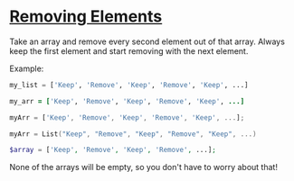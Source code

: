 # [Removing Elements](https://www.codewars.com/kata/5769b3802ae6f8e4890009d2)
Take an array and remove every second element out of that array. Always keep the first element and start removing with the next element.

Example:
```python
my_list = ['Keep', 'Remove', 'Keep', 'Remove', 'Keep', ...]
```
```ruby
my_arr = ['Keep', 'Remove', 'Keep', 'Remove', 'Keep', ...]
```
```javascript
myArr = ['Keep', 'Remove', 'Keep', 'Remove', 'Keep', ...];
```
```scala
myArr = List("Keep", "Remove", "Keep", "Remove", "Keep", ...)
```
```php
$array = ['Keep', 'Remove', 'Keep', 'Remove', ...];
```
None of the arrays will be empty, so you don't have to worry about that!